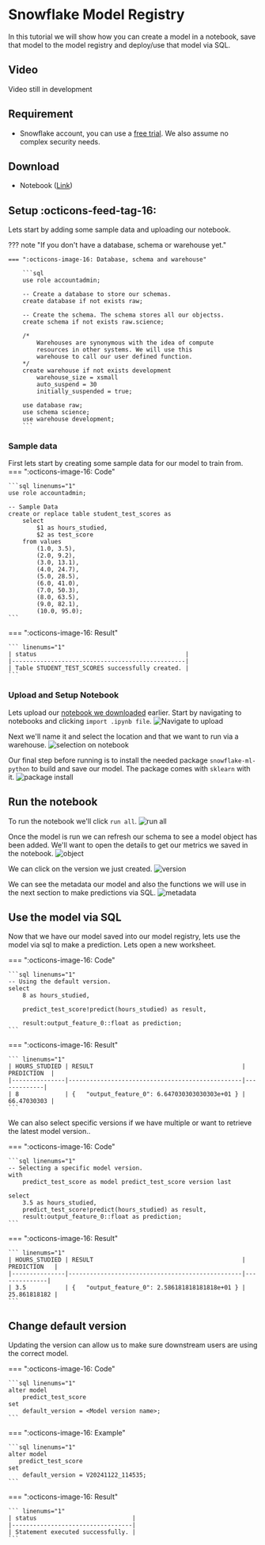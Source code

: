 # Snowflake Model Registry
In this tutorial we will show how you can create a model in a notebook, save that model to the model registry and deploy/use that model via SQL.

## Video
Video still in development

## Requirement
- Snowflake account, you can use a [free trial](https://signup.snowflake.com/). We also assume no complex security needs.

## Download
- Notebook ([Link](https://sfc-gh-dwilczak.github.io/tutorials/snowflake/science/model_registry/notebook/notebook.ipynb))

## Setup :octicons-feed-tag-16:
Lets start by adding some sample data and uploading our notebook. 

??? note "If you don't have a database, schema or warehouse yet."

    === ":octicons-image-16: Database, schema and warehouse"

        ```sql
        use role accountadmin;
        
        -- Create a database to store our schemas.
        create database if not exists raw;

        -- Create the schema. The schema stores all our objectss.
        create schema if not exists raw.science;

        /*
            Warehouses are synonymous with the idea of compute
            resources in other systems. We will use this
            warehouse to call our user defined function.
        */
        create warehouse if not exists development 
            warehouse_size = xsmall
            auto_suspend = 30
            initially_suspended = true;

        use database raw;
        use schema science;
        use warehouse development;
        ```

### Sample data
First lets start by creating some sample data for our model to train from.
=== ":octicons-image-16: Code"

    ```sql linenums="1"
    use role accountadmin;

    -- Sample Data
    create or replace table student_test_scores as
        select
            $1 as hours_studied,
            $2 as test_score
        from values
            (1.0, 3.5),
            (2.0, 9.2),
            (3.0, 13.1),
            (4.0, 24.7),
            (5.0, 28.5),
            (6.0, 41.0),
            (7.0, 50.3),
            (8.0, 63.5),
            (9.0, 82.1),
            (10.0, 95.0);
    ```   

=== ":octicons-image-16: Result"

    ``` linenums="1"
    | status                                          |
    |-------------------------------------------------|
    | Table STUDENT_TEST_SCORES successfully created. |
    ```

### Upload and Setup Notebook
Lets upload our [notebook we downloaded](https://sfc-gh-dwilczak.github.io/tutorials/snowflake/science/model_registry/notebook/notebook.ipynb) earlier. Start by navigating to notebooks and clicking ``import .ipynb file``.
![Navigate to upload](images/01.png)

Next we'll name it and select the location and that we want to run via a warehouse.
![selection on notebook](images/02.png)

Our final step before running is to install the needed package ``snowflake-ml-python`` to build and save our model. The package comes with ``sklearn`` with it.
![package install](images/03.png)

## Run the notebook
To run the notebook we'll click ``run all``. 
![run all](images/04.png)

Once the model is run we can refresh our schema to see a model object has been added. We'll want to open the details to get our metrics we saved in the notebook. 
![object](images/05.png)

We can click on the version we just created.
![version](images/06.png)

We can see the metadata  our model and also the functions we will use in the next section to make predictions via SQL.
![metadata](images/07.png)


## Use the model via SQL
Now that we have our model saved into our model registry, lets use the model via sql to make a prediction. Lets open a new worksheet.

=== ":octicons-image-16: Code"

    ```sql linenums="1"
    -- Using the default version.
    select
        8 as hours_studied,

        predict_test_score!predict(hours_studied) as result,

        result:output_feature_0::float as prediction;
    ```   

=== ":octicons-image-16: Result"

    ``` linenums="1"
    | HOURS_STUDIED | RESULT                                          | PREDICTION  |
    |---------------|-------------------------------------------------|-------------|
    | 8             | {   "output_feature_0": 6.647030303030303e+01 } | 66.47030303 |
    ```


We can also select specific versions if we have multiple or want to retrieve the latest model version..

=== ":octicons-image-16: Code"

    ```sql linenums="1"
    -- Selecting a specific model version.
    with
        predict_test_score as model predict_test_score version last

    select
        3.5 as hours_studied,
        predict_test_score!predict(hours_studied) as result,
        result:output_feature_0::float as prediction;
    ```   

=== ":octicons-image-16: Result"

    ``` linenums="1"
    | HOURS_STUDIED | RESULT                                          | PREDICTION   |
    |---------------|-------------------------------------------------|--------------|
    | 3.5           | {   "output_feature_0": 2.586181818181818e+01 } | 25.861818182 |
    ```

## Change default version
Updating the version can allow us to make sure downstream users are using the correct model.

=== ":octicons-image-16: Code"

    ```sql linenums="1"
    alter model
        predict_test_score
    set
        default_version = <Model version name>;
    ```   

=== ":octicons-image-16: Example"

    ```sql linenums="1"
    alter model
       predict_test_score
    set
        default_version = V20241122_114535;
    ```  

=== ":octicons-image-16: Result"

    ``` linenums="1"
    | status                           |
    |----------------------------------|
    | Statement executed successfully. |
    ```
